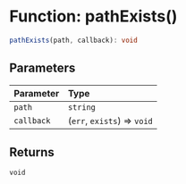 # Function: pathExists()

```ts
pathExists(path, callback): void
```

## Parameters


| Parameter | Type |
| :------ | :------ |
| `path` | `string` |
| `callback` | (`err`, `exists`) => `void` |


## Returns

`void`